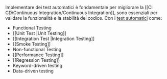 Implementare dei test automatici è fondamentale per migliorare la [[CI CD/Continuous Integration/Continuous Integration]], sono essenziali per validare la funzionalità e la stabilità del codice.
Con i [test automatici](https://prolifics.com/us/resource-center/specialty-guides/test-automation-guide/types-of-automated-testing#unit-testing) come:
- Functional Testing
- [[Unit Test |Unit Testing]]
- [[Integration Test |Integration Testing]]
- [[Smoke Testing]]
- Non-functional Testing
- [[Performance Testing]]
- [[Regression Testing]]
- Keyword-driven testing
- Data-driven testing
